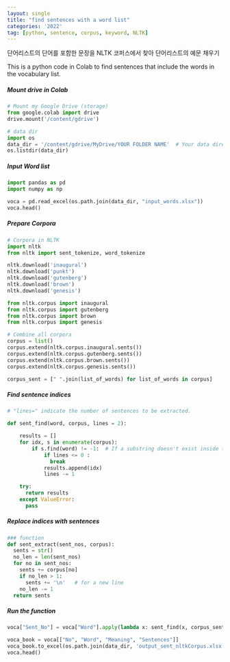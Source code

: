 ```yaml
---
layout: single
title: "find sentences with a word list"
categories: '2022'
tag: [python, sentence, corpus, keyword, NLTK]
---
```


단어리스트의 단어를 포함한 문장을 NLTK 코퍼스에서 찾아 단어리스트의 예문 채우기 

This is a python code in Colab to find sentences that include the words in the vocabulary list. 


##### Mount drive in Colab
```python 
# Mount my Google Drive (storage)
from google.colab import drive
drive.mount('/content/gdrive')

# data dir
import os
data_dir = '/content/gdrive/MyDrive/YOUR FOLDER NAME'  # Your data directory in Colab 
os.listdir(data_dir)
```

##### Input Word list 
```python 
import pandas as pd
import numpy as np

voca = pd.read_excel(os.path.join(data_dir, "input_words.xlsx"))
voca.head()
```

##### Prepare Corpora 
```python
# Corpora in NLTK
import nltk
from nltk import sent_tokenize, word_tokenize

nltk.download('inaugural')
nltk.download('punkt')
nltk.download('gutenberg')
nltk.download('brown')
nltk.download('genesis')

from nltk.corpus import inaugural
from nltk.corpus import gutenberg
from nltk.corpus import brown
from nltk.corpus import genesis
```
```python
# Combine all corpora
corpus = list()
corpus.extend(nltk.corpus.inaugural.sents())
corpus.extend(nltk.corpus.gutenberg.sents())
corpus.extend(nltk.corpus.brown.sents())
corpus.extend(nltk.corpus.genesis.sents())

corpus_sent = [" ".join(list_of_words) for list_of_words in corpus]

```
##### Find sentence indices
```python
# "lines=" indicate the number of sentences to be extracted.

def sent_find(word, corpus, lines = 2):

    results = []
    for idx, s in enumerate(corpus):
        if s.find(word) != -1:  # If a substring doesn't exist inside the string, it returns -1.
            if lines <= 0 : 
              break
            results.append(idx)
            lines -= 1

    try: 
      return results    
    except ValueError:
      pass 
```

##### Replace indices with sentences
```python
### function 
def sent_extract(sent_nos, corpus):
  sents = str()
  no_len = len(sent_nos)
  for no in sent_nos:
    sents += corpus[no]
    if no_len > 1:
      sents += '\n'   # for a new line 
    no_len -= 1
  return sents
```

##### Run the function
```python 
voca["Sent_No"] = voca["Word"].apply(lambda x: sent_find(x, corpus_sent, 2)) # two sentences

voca_book = voca[["No", "Word", "Meaning", "Sentences"]]
voca_book.to_excel(os.path.join(data_dir, 'output_sent_nltkCorpus.xlsx'))
voca.head()
```


